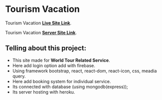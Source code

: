 # Tourism Vacation

Tourism Vacation [**Live Site Link**](https://tourism-vacation.netlify.app/).

Tourism Vacation [**Server Site Link**](https://github.com/md-abdul-ahammed/tourism-related-server-side).

## Telling about this project:
* This site made for **World Tour Related Service**.
* Here add login option add with firebase.
* Using framework bootstrap, react, react-dom, react-icon, css, meadia query.
* Here add booking system for individual service.
* Its connected with database (using mongodb(express));
* Its server hosting with heroku.
